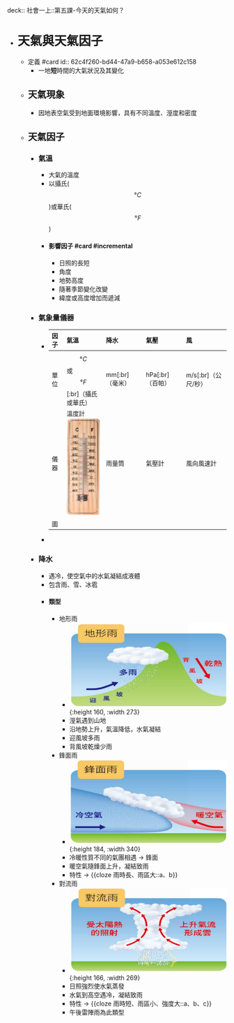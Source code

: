 deck:: 社會一上::第五課-今天的天氣如何？

- # 天氣與天氣因子
	- 定義 #card
	  id:: 62c4f260-bd44-47a9-b658-a053e612c158
		- 一地**短**時間的大氣狀況及其變化
	- ## 天氣現象
		- 因地表空氣受到地面環境影響，具有不同溫度、溼度和密度
	- ## 天氣因子
		- ### 氣溫
			- 大氣的溫度
			- 以攝氏($$°C$$)或華氏($$°F$$)
			- #### 影響因子 #card #incremental
				- 日照的長短
				- 角度
				- 地勢高度
				- 隨著季節變化改變
				- 緯度或高度增加而遞減
		- ### 氣象量儀器
			- |因子|氣溫|降水| 氣壓|風|
			  |--|--|--|--|--|
			  |單位|$$°C$$或$$°F$$[:br]（攝氏或華氏）|mm[:br]（毫米）|hPa[:br]（百帕）|m/s[:br]（公尺/秒）|
			  |儀器|溫度計 ![image.png](../assets/image_1657077122559_0.png) |雨量筒|氣壓計|風向風速計|
			  |圖
			-
		- ### 降水
			- 遇冷，使空氣中的水氣凝結成液體
			- 包含雨、雪、冰雹
			- #### 類型
				- 地形雨
					- ![image.png](../assets/image_1657076378733_0.png){:height 160, :width 273}
					- 溼氣遇到山地
					- 沿地勢上升，氣溫降低，水氣凝結
					- 迎風坡多雨
					- 背風坡乾燥少雨
				- 鋒面雨
					- ![image.png](../assets/image_1657076612351_0.png){:height 184, :width 340}
					- 冷暖性質不同的氣團相遇 -> 鋒面
					- 暖空氣隨鋒面上升，凝結致雨
					- 特性 -> {{cloze 雨時長、雨區大::a、b}}
				- 對流雨
					- ![image.png](../assets/image_1657076858215_0.png){:height 166, :width 269}
					- 日照強烈使水氣蒸發
					- 水氣到高空遇冷，凝結致雨
					- 特性 -> {{cloze 雨時短、雨區小、強度大::a、b、c}}
					- 午後雷陣雨為此類型